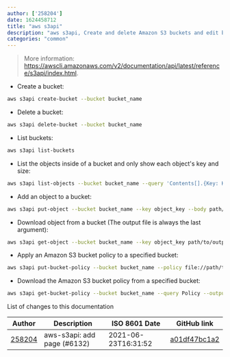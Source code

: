 ```yaml
---
author: ['258204']
date: 1624458712
title: "aws s3api"
description: "aws s3api, Create and delete Amazon S3 buckets and edit bucket properties."
categories: "common"
---
```

> More information: <https://awscli.amazonaws.com/v2/documentation/api/latest/reference/s3api/index.html>.

- Create a bucket:

```bash
aws s3api create-bucket --bucket bucket_name
```

- Delete a bucket:

```bash
aws s3api delete-bucket --bucket bucket_name
```

- List buckets:

```bash
aws s3api list-buckets
```

- List the objects inside of a bucket and only show each object's key and size:

```bash
aws s3api list-objects --bucket bucket_name --query 'Contents[].{Key: Key, Size: Size}'
```

- Add an object to a bucket:

```bash
aws s3api put-object --bucket bucket_name --key object_key --body path/to/file
```

- Download object from a bucket (The output file is always the last argument):

```bash
aws s3api get-object --bucket bucket_name --key object_key path/to/output_file
```

- Apply an Amazon S3 bucket policy to a specified bucket:

```bash
aws s3api put-bucket-policy --bucket bucket_name --policy file://path/to/bucket_policy.json
```

- Download the Amazon S3 bucket policy from a specified bucket:

```bash
aws s3api get-bucket-policy --bucket bucket_name --query Policy --output json|table|text|yaml|yaml-stream > path/to/bucket_policy
```
List of changes to this documentation


Author | Description | ISO 8601 Date | GitHub link
------|-----|-----|-----
[258204](mailto:71364336+258204@users.noreply.github.com) | aws-s3api: add page (#6132) | 2021-06-23T16:31:52 | [a01df47bc1a2](https://github.com/tldr-pages/tldr/commit/a01df47bc1a2ac9b568cd3707317795b84bc1d5a)

